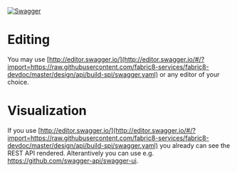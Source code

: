 [![Swagger](https://online.swagger.io/validator?url=https://raw.githubusercontent.com/fabric8-services/fabric8-devdoc/master/design/api/build-spi/swagger.yaml)](http://online.swagger.io/validator?url=https://raw.githubusercontent.com/fabric8-services/fabric8-devdoc/master/design/api/build-spi/swagger.yaml)

# Editing
You may use [http://editor.swagger.io/](http://editor.swagger.io/#/?import=https://raw.githubusercontent.com/fabric8-services/fabric8-devdoc/master/design/api/build-spi/swagger.yaml)  or any editor of your choice.

# Visualization
If you use [http://editor.swagger.io/](http://editor.swagger.io/#/?import=https://raw.githubusercontent.com/fabric8-services/fabric8-devdoc/master/design/api/build-spi/swagger.yaml) you already can see the REST API rendered. Alterantively you can use e.g. https://github.com/swagger-api/swagger-ui.
